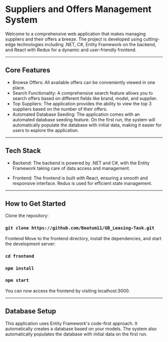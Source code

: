 # Suppliers and Offers Management System
Welcome to a comprehensive web application that makes managing suppliers and their offers a breeze. 
The project is developed using cutting-edge technologies including .NET, C#, Entity Framework on the backend, 
and React with Redux for a dynamic and user-friendly frontend.
_________

## Core Features
- Browse Offers: All available offers can be conveniently viewed in one place.
- Search Functionality: A comprehensive search feature allows you to search offers based on different fields like brand, model, and supplier.
- Top Suppliers: The application provides the ability to view the top 3 suppliers based on the number of their offers.
- Automated Database Seeding: The application comes with an automated database seeding feature. On the first run, the system will automatically populate the database with initial data, making it easier for users to explore the application.
_________

## Tech Stack
- Backend: The backend is powered by .NET and C#, with the Entity Framework taking care of data access and management.

- Frontend: The frontend is built with React, ensuring a smooth and responsive interface. Redux is used for efficient state management.
_________

## How to Get Started
Clone the repository:

### `git clone https://github.com/Beatum11/GB_Leasing-Task.git`

Frontend
Move to the frontend directory, install the dependencies, and start the development server:

### `cd frontend`
### `npm install`
### `npm start`
You can now access the frontend by visiting localhost:3000.
__________

## Database Setup
This application uses Entity Framework's code-first approach. 
It automatically creates a database based on your models. 
The system also automatically populates the database with initial data on the first run.
